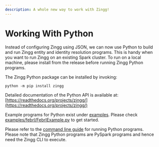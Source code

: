 ```yaml
---
description: A whole new way to work with Zingg!
---
```


# Working With Python

Instead of configuring Zingg using JSON, we can now use Python to build and run Zingg entity and identity resolution programs. This is handy when you want to run Zingg on an existing Spark cluster. To run on a local machine, please install from the release before running Zingg Python programs.

The Zingg Python package can be installed by invoking:

`python -m pip install zingg`

Detailed documentation of the Python API is available at:[https://readthedocs.org/projects/zingg/](https://readthedocs.org/projects/zingg/)

Example programs for Python exist under [examples](https://github.com/zinggAI/zingg/tree/main/examples/febrl). Please check [examples/febrl/FebrlExample.py](https://github.com/zinggAI/zingg/blob/main/examples/febrl/FebrlExample.py) to get started.

Please refer to the [command line guide](stepbystep/zingg-command-line.md) for running Python programs. Please note that Zingg Python programs are PySpark programs and hence need the Zingg CLI to execute.

